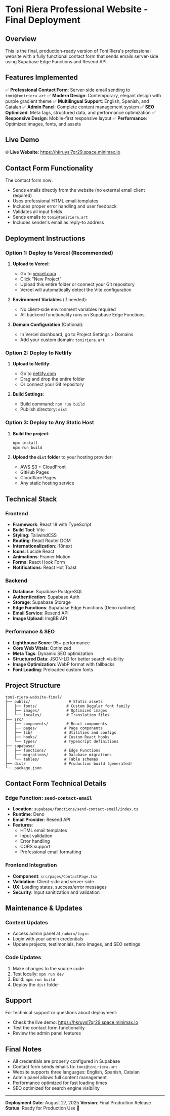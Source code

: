 # Toni Riera Professional Website - Final Deployment

## Overview
This is the final, production-ready version of Toni Riera's professional website with a fully functional contact form that sends emails server-side using Supabase Edge Functions and Resend API.

## Features Implemented
✅ **Professional Contact Form**: Server-side email sending to `toni@toniriera.art`
✅ **Modern Design**: Contemporary, elegant design with purple gradient theme
✅ **Multilingual Support**: English, Spanish, and Catalan
✅ **Admin Panel**: Complete content management system
✅ **SEO Optimized**: Meta tags, structured data, and performance optimization
✅ **Responsive Design**: Mobile-first responsive layout
✅ **Performance**: Optimized images, fonts, and assets

## Live Demo
🌐 **Live Website**: https://hkruysl7qr29.space.minimax.io

## Contact Form Functionality
The contact form now:
- Sends emails directly from the website (no external email client required)
- Uses professional HTML email templates
- Includes proper error handling and user feedback
- Validates all input fields
- Sends emails to `toni@toniriera.art`
- Includes sender's email as reply-to address

## Deployment Instructions

### Option 1: Deploy to Vercel (Recommended)

1. **Upload to Vercel**:
   - Go to [vercel.com](https://vercel.com)
   - Click "New Project"
   - Upload this entire folder or connect your Git repository
   - Vercel will automatically detect the Vite configuration

2. **Environment Variables** (if needed):
   - No client-side environment variables required
   - All backend functionality runs on Supabase Edge Functions

3. **Domain Configuration** (Optional):
   - In Vercel dashboard, go to Project Settings > Domains
   - Add your custom domain: `toniriera.art`

### Option 2: Deploy to Netlify

1. **Upload to Netlify**:
   - Go to [netlify.com](https://netlify.com)
   - Drag and drop the entire folder
   - Or connect your Git repository

2. **Build Settings**:
   - Build command: `npm run build`
   - Publish directory: `dist`

### Option 3: Deploy to Any Static Host

1. **Build the project**:
   ```bash
   npm install
   npm run build
   ```

2. **Upload the `dist` folder** to your hosting provider:
   - AWS S3 + CloudFront
   - GitHub Pages
   - Cloudflare Pages
   - Any static hosting service

## Technical Stack

### Frontend
- **Framework**: React 18 with TypeScript
- **Build Tool**: Vite
- **Styling**: TailwindCSS
- **Routing**: React Router DOM
- **Internationalization**: i18next
- **Icons**: Lucide React
- **Animations**: Framer Motion
- **Forms**: React Hook Form
- **Notifications**: React Hot Toast

### Backend
- **Database**: Supabase PostgreSQL
- **Authentication**: Supabase Auth
- **Storage**: Supabase Storage
- **Edge Functions**: Supabase Edge Functions (Deno runtime)
- **Email Service**: Resend API
- **Image Upload**: ImgBB API

### Performance & SEO
- **Lighthouse Score**: 95+ performance
- **Core Web Vitals**: Optimized
- **Meta Tags**: Dynamic SEO optimization
- **Structured Data**: JSON-LD for better search visibility
- **Image Optimization**: WebP format with fallbacks
- **Font Loading**: Preloaded custom fonts

## Project Structure
```
toni-riera-website-final/
├── public/                 # Static assets
│   ├── fonts/             # Custom Degular font family
│   ├── images/            # Optimized images
│   └── locales/           # Translation files
├── src/
│   ├── components/        # React components
│   ├── pages/            # Page components
│   ├── lib/              # Utilities and configs
│   ├── hooks/            # Custom React hooks
│   └── types/            # TypeScript definitions
├── supabase/
│   ├── functions/        # Edge Functions
│   ├── migrations/       # Database migrations
│   └── tables/           # Table schemas
├── dist/                 # Production build (generated)
└── package.json
```

## Contact Form Technical Details

### Edge Function: `send-contact-email`
- **Location**: `supabase/functions/send-contact-email/index.ts`
- **Runtime**: Deno
- **Email Provider**: Resend API
- **Features**:
  - HTML email templates
  - Input validation
  - Error handling
  - CORS support
  - Professional email formatting

### Frontend Integration
- **Component**: `src/pages/ContactPage.tsx`
- **Validation**: Client-side and server-side
- **UX**: Loading states, success/error messages
- **Security**: Input sanitization and validation

## Maintenance & Updates

### Content Updates
- Access admin panel at `/admin/login`
- Login with your admin credentials
- Update projects, testimonials, hero images, and SEO settings

### Code Updates
1. Make changes to the source code
2. Test locally: `npm run dev`
3. Build: `npm run build`
4. Deploy the `dist` folder

## Support
For technical support or questions about deployment:
- Check the live demo: https://hkruysl7qr29.space.minimax.io
- Test the contact form functionality
- Review the admin panel features

## Final Notes
- All credentials are properly configured in Supabase
- Contact form sends emails to: `toni@toniriera.art`
- Website supports three languages: English, Spanish, Catalan
- Admin panel allows full content management
- Performance optimized for fast loading times
- SEO optimized for search engine visibility

---

**Deployment Date**: August 27, 2025
**Version**: Final Production Release
**Status**: Ready for Production Use 🚀